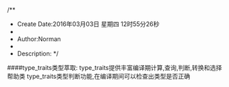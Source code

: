 /**
* Create Date:2016年03月03日 星期四 12时55分26秒
* 
* Author:Norman
* 
* Description: 
*/

####type_traits类型萃取:
    type_traits提供丰富编译期计算,查询,判断,转换和选择帮助类
    type_traits类型判断功能,在编译期间可以检查出类型是否正确
